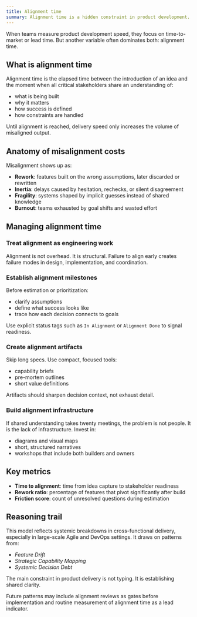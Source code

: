 ```yaml
---
title: Alignment time
summary: Alignment time is a hidden constraint in product development. It drives rework, friction, and system fragility.
---
```


When teams measure product development speed, they focus on time-to-market or lead time. But another variable often dominates both: alignment time.

## What is alignment time

Alignment time is the elapsed time between the introduction of an idea and the moment when all critical stakeholders share an understanding of:

- what is being built  
- why it matters  
- how success is defined  
- how constraints are handled

Until alignment is reached, delivery speed only increases the volume of misaligned output.

## Anatomy of misalignment costs

Misalignment shows up as:

- **Rework**: features built on the wrong assumptions, later discarded or rewritten  
- **Inertia**: delays caused by hesitation, rechecks, or silent disagreement  
- **Fragility**: systems shaped by implicit guesses instead of shared knowledge  
- **Burnout**: teams exhausted by goal shifts and wasted effort

## Managing alignment time

### Treat alignment as engineering work

Alignment is not overhead. It is structural. Failure to align early creates failure modes in design, implementation, and coordination.

### Establish alignment milestones

Before estimation or prioritization:

- clarify assumptions  
- define what success looks like  
- trace how each decision connects to goals

Use explicit status tags such as `In Alignment` or `Alignment Done` to signal readiness.

### Create alignment artifacts

Skip long specs. Use compact, focused tools:

- capability briefs  
- pre-mortem outlines  
- short value definitions

Artifacts should sharpen decision context, not exhaust detail.

### Build alignment infrastructure

If shared understanding takes twenty meetings, the problem is not people. It is the lack of infrastructure. Invest in:

- diagrams and visual maps  
- short, structured narratives  
- workshops that include both builders and owners

## Key metrics

- **Time to alignment**: time from idea capture to stakeholder readiness  
- **Rework ratio**: percentage of features that pivot significantly after build  
- **Friction score**: count of unresolved questions during estimation

## Reasoning trail

This model reflects systemic breakdowns in cross-functional delivery, especially in large-scale Agile and DevOps settings. It draws on patterns from:

- *Feature Drift*  
- *Strategic Capability Mapping*  
- *Systemic Decision Debt*  

The main constraint in product delivery is not typing. It is establishing shared clarity.

Future patterns may include alignment reviews as gates before implementation and routine measurement of alignment time as a lead indicator.
